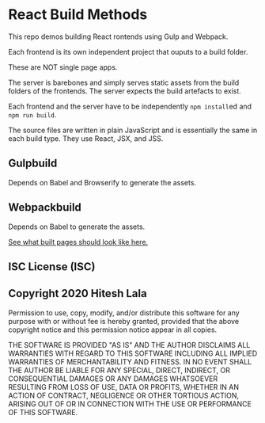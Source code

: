 # React Build Methods


This repo demos building React rontends using Gulp and Webpack.

Each frontend is its own independent project that ouputs to a build folder.

These are NOT single page apps.


The server is barebones and simply serves static assets from the build folders of the frontends.  The server expects the build artefacts to exist.


Each frontend and the server have to be independently `npm install`ed and `npm run build`.


The source files are written in plain JavaScript and is essentially the same in each build type.  They use React, JSX, and JSS.


## Gulpbuild
Depends on Babel and Browserify to generate the assets.


## Webpackbuild
Depends on Babel to generate the assets.


[See what built pages should look like here.]([https://hiteshlala.com/react-builds)



## ISC License (ISC)
## Copyright 2020 Hitesh Lala

Permission to use, copy, modify, and/or distribute this software for any purpose with or without fee is hereby granted, provided that the above copyright notice and this permission notice appear in all copies.

THE SOFTWARE IS PROVIDED "AS IS" AND THE AUTHOR DISCLAIMS ALL WARRANTIES WITH REGARD TO THIS SOFTWARE INCLUDING ALL IMPLIED WARRANTIES OF MERCHANTABILITY AND FITNESS. IN NO EVENT SHALL THE AUTHOR BE LIABLE FOR ANY SPECIAL, DIRECT, INDIRECT, OR CONSEQUENTIAL DAMAGES OR ANY DAMAGES WHATSOEVER RESULTING FROM LOSS OF USE, DATA OR PROFITS, WHETHER IN AN ACTION OF CONTRACT, NEGLIGENCE OR OTHER TORTIOUS ACTION, ARISING OUT OF OR IN CONNECTION WITH THE USE OR PERFORMANCE OF THIS SOFTWARE.


